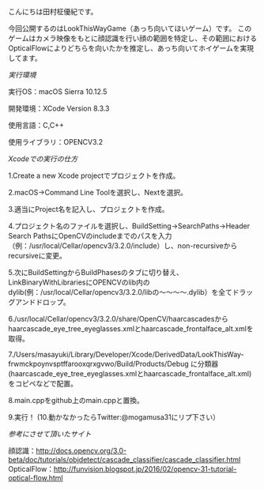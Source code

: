 こんにちは田村柾優紀です。

今回公開するのはLookThisWayGame（あっち向いてほいゲーム）です。
このゲームはカメラ映像をもとに顔認識を行い顔の範囲を特定し、その範囲におけるOpticalFlowによりどちらを向いたかを推定し、あっち向いてホイゲームを実現してます。

*実行環境*

実行OS：macOS Sierra 10.12.5

開発環境：XCode Version 8.3.3

使用言語：C,C++

使用ライブラリ：OPENCV3.2

*Xcodeでの実行の仕方*

1.Create a new Xcode projectでプロジェクトを作成。

2.macOS->Command Line Toolを選択し、Nextを選択。

3.適当にProject名を記入し、プロジェクトを作成。

4.プロジェクト名のファイルを選択し、BuildSetting->SearchPaths->Header Search PathsにOpenCVのincludeまでのパスを入力（例：/usr/local/Cellar/opencv3/3.2.0/include）し、non-recursiveからrecursiveに変更。

5.次にBuildSettingからBuildPhasesのタブに切り替え、LinkBinaryWithLibrariesにOPENCVのlib内のdylib(例：/usr/local/Cellar/opencv3/3.2.0/libの〜〜〜〜.dylib）を全てドラッグアンドドロップ。

6./usr/local/Cellar/opencv3/3.2.0/share/OpenCV/haarcascadesからhaarcascade_eye_tree_eyeglasses.xmlとhaarcascade_frontalface_alt.xmlを取得。

7./Users/masayuki/Library/Developer/Xcode/DerivedData/LookThisWay-frwmckpoynvsptffarooxqrxgvwo/Build/Products/Debug
に分類器(haarcascade_eye_tree_eyeglasses.xmlとhaarcascade_frontalface_alt.xml)をコピペなどで配置。

8.main.cppをgithub上のmain.cppと置換。

9.実行！
(10.動かなかったらTwitter:@mogamusa31にリプ下さい）

*参考にさせて頂いたサイト*

顔認識：http://docs.opencv.org/3.0-beta/doc/tutorials/objdetect/cascade_classifier/cascade_classifier.html
OpticalFlow：http://funvision.blogspot.jp/2016/02/opencv-31-tutorial-optical-flow.html